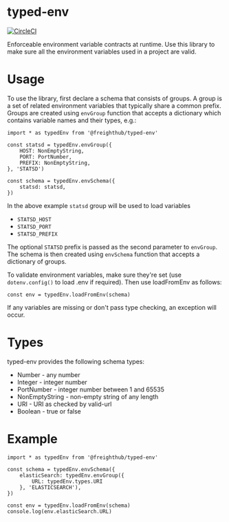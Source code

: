 typed-env
========

[![CircleCI](https://circleci.com/gh/freight-hub/TypedEnv/tree/master.svg?style=svg&circle-token=5222e58e326cb399a02aa2ed524dcf0dd817282e)](https://circleci.com/gh/freight-hub/TypedEnv/tree/master)

Enforceable environment variable contracts at runtime. Use this library to make
sure all the environment variables used in a project are valid.


Usage
=====

To use the library, first declare a schema that consists of groups. A group is
a set of related environment variables that typically share a common prefix.
Groups are created using `envGroup` function that accepts a dictionary which
contains variable names and their types, e.g.:

    import * as typedEnv from '@freighthub/typed-env'

    const statsd = typedEnv.envGroup({
        HOST: NonEmptyString,
        PORT: PortNumber,
        PREFIX: NonEmptyString,
    }, 'STATSD')

    const schema = typedEnv.envSchema({
        statsd: statsd,
    })

In the above example `statsd` group will be used to load variables
 - `STATSD_HOST`
 - `STATSD_PORT`
 - `STATSD_PREFIX`

The optional `STATSD` prefix is passed as the second parameter to `envGroup`.
The schema is then created using `envSchema` function that accepts a dictionary
of groups.

To validate environment variables, make sure they're set (use `dotenv.config()`
to load .env if required). Then use loadFromEnv as follows:

    const env = typedEnv.loadFromEnv(schema)

If any variables are missing or don't pass type checking, an exception will occur.

Types
=====

typed-env provides the following schema types:

* Number - any number
* Integer - integer number
* PortNumber - integer number between 1 and 65535
* NonEmptyString - non-empty string of any length
* URI - URI as checked by valid-url
* Boolean - true or false

Example
=======

    import * as typedEnv from '@freighthub/typed-env'

    const schema = typedEnv.envSchema({
        elasticSearch: typedEnv.envGroup({
            URL: typedEnv.types.URI
        }, 'ELASTICSEARCH'),
    })

    const env = typedEnv.loadFromEnv(schema)
    console.log(env.elasticSearch.URL)
